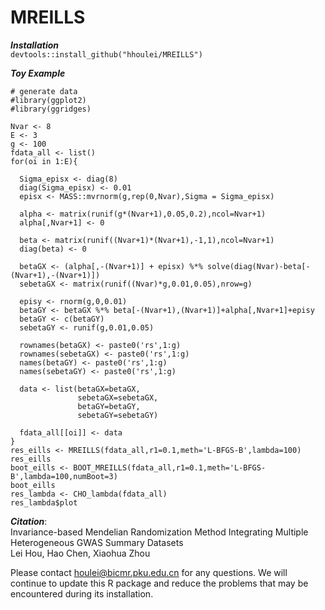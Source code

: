 # MREILLS

***Installation***  
`devtools::install_github("hhoulei/MREILLS")`  

***Toy Example***  

`# generate data`  
`#library(ggplot2)`  
`#library(ggridges)`  

`Nvar <- 8`  
`E <- 3`  
`g <- 100`  
`fdata_all <- list()`  
`for(oi in 1:E){`  

`  Sigma_episx <- diag(8)`  
`  diag(Sigma_episx) <- 0.01`  
`  episx <- MASS::mvrnorm(g,rep(0,Nvar),Sigma = Sigma_episx)`  

`  alpha <- matrix(runif(g*(Nvar+1),0.05,0.2),ncol=Nvar+1)`  
`  alpha[,Nvar+1] <- 0`  

`  beta <- matrix(runif((Nvar+1)*(Nvar+1),-1,1),ncol=Nvar+1)`  
`  diag(beta) <- 0`  

`  betaGX <- (alpha[,-(Nvar+1)] + episx) %*% solve(diag(Nvar)-beta[-(Nvar+1),-(Nvar+1)])`  
`  sebetaGX <- matrix(runif((Nvar)*g,0.01,0.05),nrow=g)`  

`  episy <- rnorm(g,0,0.01)`  
`  betaGY <- betaGX %*% beta[-(Nvar+1),(Nvar+1)]+alpha[,Nvar+1]+episy`  
`  betaGY <- c(betaGY)`  
`  sebetaGY <- runif(g,0.01,0.05)`  

`  rownames(betaGX) <- paste0('rs',1:g)`  
`  rownames(sebetaGX) <- paste0('rs',1:g)`  
`  names(betaGY) <- paste0('rs',1:g)`  
`  names(sebetaGY) <- paste0('rs',1:g)`  

`  data <- list(betaGX=betaGX,`  
`               sebetaGX=sebetaGX,`  
`               betaGY=betaGY,`  
`               sebetaGY=sebetaGY)`  

`  fdata_all[[oi]] <- data`  
`}`  
`res_eills <- MREILLS(fdata_all,r1=0.1,meth='L-BFGS-B',lambda=100)`  
`res_eills`  
`boot_eills <- BOOT_MREILLS(fdata_all,r1=0.1,meth='L-BFGS-B',lambda=100,numBoot=3)`  
`boot_eills`  
`res_lambda <- CHO_lambda(fdata_all)`  
`res_lambda$plot`  

***Citation***:  
Invariance-based Mendelian Randomization Method Integrating Multiple Heterogeneous GWAS Summary Datasets  
Lei Hou, Hao Chen, Xiaohua Zhou

Please contact houlei@bicmr.pku.edu.cn for any questions. We will continue to update this R package and reduce the problems that may be encountered during its installation.
